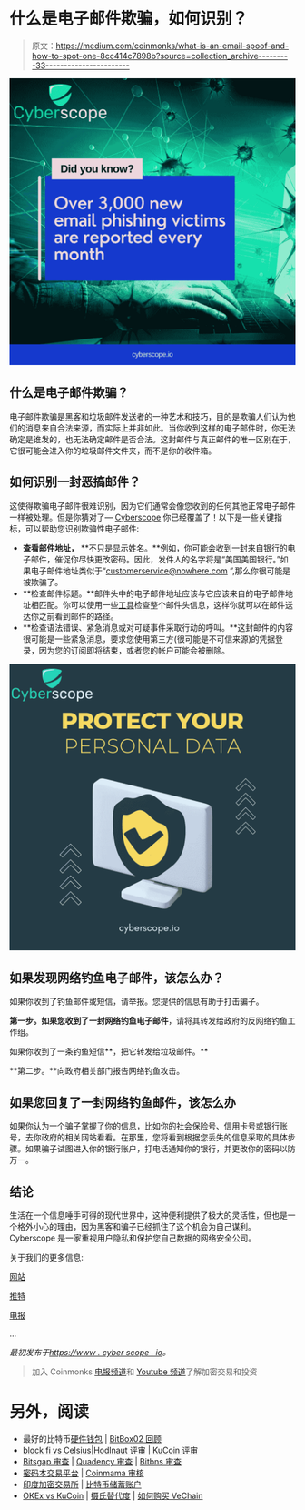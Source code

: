 # 什么是电子邮件欺骗，如何识别？

> 原文：<https://medium.com/coinmonks/what-is-an-email-spoof-and-how-to-spot-one-8cc414c7898b?source=collection_archive---------33----------------------->

![](img/d957adad9a9f02ea861f4e239e0b466e.png)

## 什么是电子邮件欺骗？

电子邮件欺骗是黑客和垃圾邮件发送者的一种艺术和技巧，目的是欺骗人们认为他们的消息来自合法来源，而实际上并非如此。当你收到这样的电子邮件时，你无法确定是谁发的，也无法确定邮件是否合法。这封邮件与真正邮件的唯一区别在于，它很可能会进入你的垃圾邮件文件夹，而不是你的收件箱。

## 如何识别一封恶搞邮件？

这使得欺骗电子邮件很难识别，因为它们通常会像您收到的任何其他正常电子邮件一样被处理。但是你猜对了— [Cyberscope](https://cyberscope.io/) 你已经覆盖了！以下是一些关键指标，可以帮助您识别欺骗性电子邮件:

*   **查看邮件地址，** **不只是显示姓名。**例如，你可能会收到一封来自银行的电子邮件，催促你尽快更改密码。因此，发件人的名字将是“美国美国银行。”如果电子邮件地址类似于“customerservice@nowhere.com ”,那么你很可能是被欺骗了。
*   **检查邮件标题。**邮件头中的电子邮件地址应该与它应该来自的电子邮件地址相匹配。你可以使用一些[工具](https://mxtoolbox.com/Public/Tools/EmailHeaders.aspx?huid=8dac58f8-efc7-4757-ac81-9c7d722ebd59)检查整个邮件头信息，这样你就可以在邮件送达你之前看到邮件的路径。
*   **检查语法错误、紧急消息或对可疑事件采取行动的呼叫。**这封邮件的内容很可能是一些紧急消息，要求您使用第三方(很可能是不可信来源)的凭据登录，因为您的订阅即将结束，或者您的帐户可能会被删除。

![](img/a4acf0646b0a874261130d6664b0db4b.png)

## 如果发现网络钓鱼电子邮件，该怎么办？

如果你收到了钓鱼邮件或短信，请举报。您提供的信息有助于打击骗子。

**第一步。**如果您收到了一封网络钓鱼**电子邮件**，请将其转发给政府的反网络钓鱼工作组。

如果你收到了一条钓鱼短信**，把它转发给垃圾邮件。**

**第二步。**向政府相关部门报告网络钓鱼攻击。

## 如果您回复了一封网络钓鱼邮件，该怎么办

如果你认为一个骗子掌握了你的信息，比如你的社会保险号、信用卡号或银行账号，去你政府的相关网站看看。在那里，您将看到根据您丢失的信息采取的具体步骤。如果骗子试图进入你的银行账户，打电话通知你的银行，并更改你的密码以防万一。

## 结论

生活在一个信息唾手可得的现代世界中，这种便利提供了极大的灵活性，但也是一个格外小心的理由，因为黑客和骗子已经抓住了这个机会为自己谋利。Cyberscope 是一家重视用户隐私和保护您自己数据的网络安全公司。

关于我们的更多信息:

[网站](https://www.cyberscope.io/)

[推特](https://twitter.com/cyberscope_io)

[电报](https://t.me/coinscope_co)

…

*最初发布于*[*https://www . cyber scope . io*](https://www.cyberscope.io/)*。*

> 加入 Coinmonks [电报频道](https://t.me/coincodecap)和 [Youtube 频道](https://www.youtube.com/c/coinmonks/videos)了解加密交易和投资

# 另外，阅读

*   最好的比特币[硬件钱包](/coinmonks/hardware-wallets-dfa1211730c6) | [BitBox02 回顾](/coinmonks/bitbox02-review-your-swiss-bitcoin-hardware-wallet-c36c88fff29)
*   [block fi vs Celsius](/coinmonks/blockfi-vs-celsius-vs-hodlnaut-8a1cc8c26630)|[Hodlnaut 评审](/coinmonks/hodlnaut-review-best-way-to-hodl-is-to-earn-interest-on-your-bitcoin-6658a8c19edf) | [KuCoin 评审](https://coincodecap.com/kucoin-review)
*   [Bitsgap 审查](/coinmonks/bitsgap-review-a-crypto-trading-bot-that-makes-easy-money-a5d88a336df2) | [Quadency 审查](/coinmonks/quadency-review-a-crypto-trading-automation-platform-3068eaa374e1) | [Bitbns 审查](/coinmonks/bitbns-review-38256a07e161)
*   [密码本交易平台](/coinmonks/top-10-crypto-copy-trading-platforms-for-beginners-d0c37c7d698c) | [Coinmama 审核](/coinmonks/coinmama-review-ace5641bde6e)
*   [印度加密交易所](/coinmonks/bitcoin-exchange-in-india-7f1fe79715c9) | [比特币储蓄账户](/coinmonks/bitcoin-savings-account-e65b13f92451)
*   [OKEx vs KuCoin](https://coincodecap.com/okex-kucoin) | [摄氏替代度](https://coincodecap.com/celsius-alternatives) | [如何购买 VeChain](https://coincodecap.com/buy-vechain)